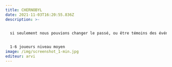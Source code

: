 ```yaml
---
title: CHERNOBYL
date: 2021-11-03T16:20:55.836Z
description: >-
  

  si seulement nous pouvions changer le passé, ou être témoins des événements qui ont changé le monde... Est-il possible de modifier le destin ? Voyagez dans le temps et découvrez si vous pouvez changer une situation pour laquelle, semble-t-il, il n'existe aucune échappatoire. Que s'est-il passé la nuit de l'accident ? Que s'est-il passé ensuite ? Trouvez des réponses à ces questions restées sans réponse jusqu'à présent. La ville fantôme de Tchernobyl peut vous raconter son histoire... Une histoire qui a coûté des vies. Une catastrophe qui nous touche encore aujourd'hui...


  1-6 joueurs niveau moyen
image: /img/screenshot_1-min.jpg
editeur: arvi
---
```

